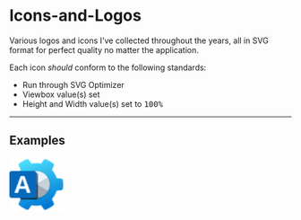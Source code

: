 # Icons-and-Logos
Various logos and icons I've collected throughout the years, all in SVG format for perfect quality no matter the application.

Each icon *should* conform to the following standards:

- Run through SVG Optimizer
- Viewbox value(s) set
- Height and Width value(s) set to <kbd>100%</kbd>

---

## Examples

<img height="96" width="96" src="svg/microsoft/365/Microsoft-365-Admin-Center-v2.svg" />
